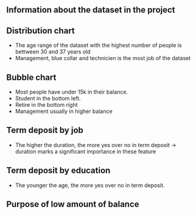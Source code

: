 ## Information about the dataset in the project



## Distribution chart
- The age range of the dataset with the highest number of people is bettween 30 and 37 years old
- Management, blue collar and technicien is the most job of the dataset


## Bubble chart
- Most people have under 15k in their balance.
- Student in the bottom left.
- Retire in the bottom right
- Management usually in higher balance

## Term deposit by job

- The higher the duration, the more yes over no in term deposit
-> duration marks a significant importance in these feature

## Term deposit by education
- The younger the age, the more yes over no in term deposit.

## Purpose of low amount of balance 

